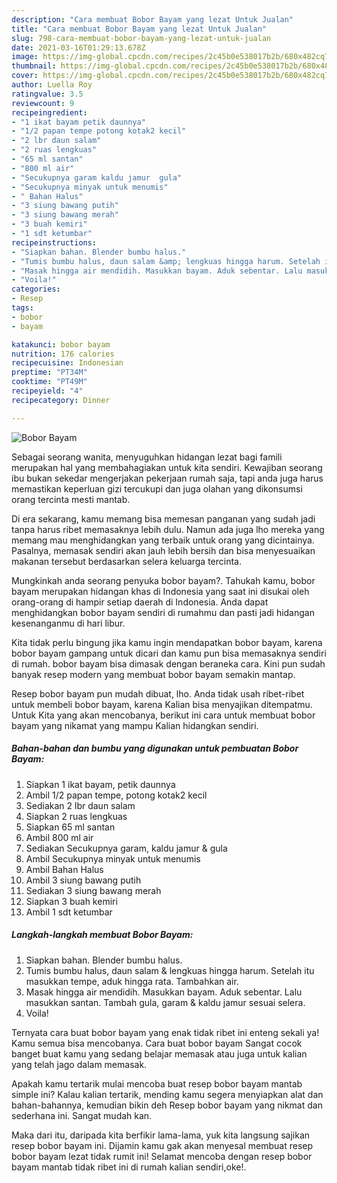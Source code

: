 ```yaml
---
description: "Cara membuat Bobor Bayam yang lezat Untuk Jualan"
title: "Cara membuat Bobor Bayam yang lezat Untuk Jualan"
slug: 798-cara-membuat-bobor-bayam-yang-lezat-untuk-jualan
date: 2021-03-16T01:29:13.678Z
image: https://img-global.cpcdn.com/recipes/2c45b0e538017b2b/680x482cq70/bobor-bayam-foto-resep-utama.jpg
thumbnail: https://img-global.cpcdn.com/recipes/2c45b0e538017b2b/680x482cq70/bobor-bayam-foto-resep-utama.jpg
cover: https://img-global.cpcdn.com/recipes/2c45b0e538017b2b/680x482cq70/bobor-bayam-foto-resep-utama.jpg
author: Luella Roy
ratingvalue: 3.5
reviewcount: 9
recipeingredient:
- "1 ikat bayam petik daunnya"
- "1/2 papan tempe potong kotak2 kecil"
- "2 lbr daun salam"
- "2 ruas lengkuas"
- "65 ml santan"
- "800 ml air"
- "Secukupnya garam kaldu jamur  gula"
- "Secukupnya minyak untuk menumis"
- " Bahan Halus"
- "3 siung bawang putih"
- "3 siung bawang merah"
- "3 buah kemiri"
- "1 sdt ketumbar"
recipeinstructions:
- "Siapkan bahan. Blender bumbu halus."
- "Tumis bumbu halus, daun salam &amp; lengkuas hingga harum. Setelah itu masukkan tempe, aduk hingga rata. Tambahkan air."
- "Masak hingga air mendidih. Masukkan bayam. Aduk sebentar. Lalu masukkan santan. Tambah gula, garam &amp; kaldu jamur sesuai selera."
- "Voila!"
categories:
- Resep
tags:
- bobor
- bayam

katakunci: bobor bayam 
nutrition: 176 calories
recipecuisine: Indonesian
preptime: "PT34M"
cooktime: "PT49M"
recipeyield: "4"
recipecategory: Dinner

---
```



![Bobor Bayam](https://img-global.cpcdn.com/recipes/2c45b0e538017b2b/680x482cq70/bobor-bayam-foto-resep-utama.jpg)

Sebagai seorang wanita, menyuguhkan hidangan lezat bagi famili merupakan hal yang membahagiakan untuk kita sendiri. Kewajiban seorang ibu bukan sekedar mengerjakan pekerjaan rumah saja, tapi anda juga harus memastikan keperluan gizi tercukupi dan juga olahan yang dikonsumsi orang tercinta mesti mantab.

Di era  sekarang, kamu memang bisa memesan panganan yang sudah jadi tanpa harus ribet memasaknya lebih dulu. Namun ada juga lho mereka yang memang mau menghidangkan yang terbaik untuk orang yang dicintainya. Pasalnya, memasak sendiri akan jauh lebih bersih dan bisa menyesuaikan makanan tersebut berdasarkan selera keluarga tercinta. 



Mungkinkah anda seorang penyuka bobor bayam?. Tahukah kamu, bobor bayam merupakan hidangan khas di Indonesia yang saat ini disukai oleh orang-orang di hampir setiap daerah di Indonesia. Anda dapat menghidangkan bobor bayam sendiri di rumahmu dan pasti jadi hidangan kesenanganmu di hari libur.

Kita tidak perlu bingung jika kamu ingin mendapatkan bobor bayam, karena bobor bayam gampang untuk dicari dan kamu pun bisa memasaknya sendiri di rumah. bobor bayam bisa dimasak dengan beraneka cara. Kini pun sudah banyak resep modern yang membuat bobor bayam semakin mantap.

Resep bobor bayam pun mudah dibuat, lho. Anda tidak usah ribet-ribet untuk membeli bobor bayam, karena Kalian bisa menyajikan ditempatmu. Untuk Kita yang akan mencobanya, berikut ini cara untuk membuat bobor bayam yang nikamat yang mampu Kalian hidangkan sendiri.

<!--inarticleads1-->

##### Bahan-bahan dan bumbu yang digunakan untuk pembuatan Bobor Bayam:

1. Siapkan 1 ikat bayam, petik daunnya
1. Ambil 1/2 papan tempe, potong kotak2 kecil
1. Sediakan 2 lbr daun salam
1. Siapkan 2 ruas lengkuas
1. Siapkan 65 ml santan
1. Ambil 800 ml air
1. Sediakan Secukupnya garam, kaldu jamur &amp; gula
1. Ambil Secukupnya minyak untuk menumis
1. Ambil  Bahan Halus
1. Ambil 3 siung bawang putih
1. Sediakan 3 siung bawang merah
1. Siapkan 3 buah kemiri
1. Ambil 1 sdt ketumbar




<!--inarticleads2-->

##### Langkah-langkah membuat Bobor Bayam:

1. Siapkan bahan. Blender bumbu halus.
1. Tumis bumbu halus, daun salam &amp; lengkuas hingga harum. Setelah itu masukkan tempe, aduk hingga rata. Tambahkan air.
1. Masak hingga air mendidih. Masukkan bayam. Aduk sebentar. Lalu masukkan santan. Tambah gula, garam &amp; kaldu jamur sesuai selera.
1. Voila!




Ternyata cara buat bobor bayam yang enak tidak ribet ini enteng sekali ya! Kamu semua bisa mencobanya. Cara buat bobor bayam Sangat cocok banget buat kamu yang sedang belajar memasak atau juga untuk kalian yang telah jago dalam memasak.

Apakah kamu tertarik mulai mencoba buat resep bobor bayam mantab simple ini? Kalau kalian tertarik, mending kamu segera menyiapkan alat dan bahan-bahannya, kemudian bikin deh Resep bobor bayam yang nikmat dan sederhana ini. Sangat mudah kan. 

Maka dari itu, daripada kita berfikir lama-lama, yuk kita langsung sajikan resep bobor bayam ini. Dijamin kamu gak akan menyesal membuat resep bobor bayam lezat tidak rumit ini! Selamat mencoba dengan resep bobor bayam mantab tidak ribet ini di rumah kalian sendiri,oke!.

